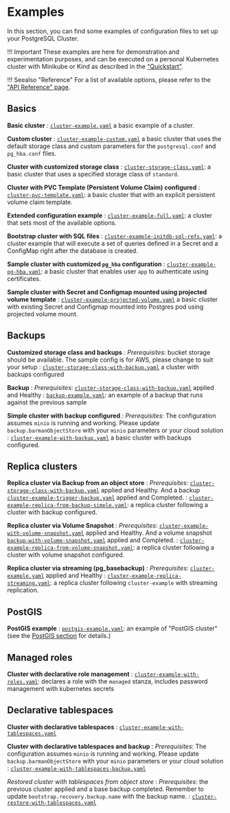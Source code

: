 # Examples

In this section, you can find some examples of configuration files to set up
your PostgreSQL Cluster.

!!! Important
    These examples are here for demonstration and experimentation
    purposes, and can be executed on a personal Kubernetes cluster with Minikube
    or Kind as described in the ["Quickstart"](quickstart.md).

!!! Seealso "Reference"
    For a list of available options, please refer to the ["API Reference" page](cloudnative-pg.v1.md).

## Basics

**Basic cluster**
:  [`cluster-example.yaml`](samples/cluster-example.yaml)
   a basic example of  a cluster.

**Custom cluster**
:  [`cluster-example-custom.yaml`](samples/cluster-example-custom.yaml)
   a basic cluster that uses the default storage class and custom parameters for
   the `postgresql.conf` and `pg_hba.conf` files.

**Cluster with customized storage class**
: [`cluster-storage-class.yaml`](samples/cluster-storage-class.yaml):
   a basic cluster that uses a specified storage class of `standard`.

**Cluster with PVC Template (Persistent Volume Claim) configured**
: [`cluster-pvc-template.yaml`](samples/cluster-pvc-template.yaml):
   a basic cluster that with an explicit persistent volume claim template.

**Extended configuration example**
: [`cluster-example-full.yaml`](samples/cluster-example-full.yaml):
   a cluster that sets most of the available options.

**Bootstrap cluster with SQL files**
: [`cluster-example-initdb-sql-refs.yaml`](samples/cluster-example-initdb-sql-refs.yaml):
   a cluster example that will execute a set of queries defined in a Secret and a ConfigMap right after the database is created.

**Sample cluster with customized `pg_hba` configuration**
: [`cluster-example-pg-hba.yaml`](samples/cluster-example-pg-hba.yaml):
  a basic cluster that enables user `app` to authenticate using certificates.

**Sample cluster with Secret and Configmap mounted using projected volume template**
: [`cluster-example-projected-volume.yaml`](samples/cluster-example-projected-volume.yaml)
  a basic cluster with existing Secret and Configmap mounted into Postgres pod using projected volume mount.

## Backups

**Customized storage class and backups**
:   *Prerequisites*: bucket storage should be available. The sample config is for AWS,
    please change to suit your setup
: [`cluster-storage-class-with-backup.yaml`](samples/cluster-storage-class-with-backup.yaml) a cluster
   with backups configured

**Backup**
:   *Prerequisites*: [`cluster-storage-class-with-backup.yaml`](samples/cluster-storage-class-with-backup.yaml)
    applied and Healthy
: [`backup-example.yaml`](samples/backup-example.yaml):
  an example of a backup that runs against the previous sample

**Simple cluster with backup configured**
:   *Prerequisites*: The configuration assumes `minio` is running and working.
    Please update `backup.barmanObjectStore` with your `minio` parameters or your cloud solution
:  [`cluster-example-with-backup.yaml`](samples/cluster-example-with-backup.yaml)
   a basic cluster with backups configured.

## Replica clusters

**Replica cluster via Backup from an object store**
:   *Prerequisites*:
    [`cluster-storage-class-with-backup.yaml`](samples/cluster-storage-class-with-backup.yaml) applied and Healthy.
    And a backup
    [`cluster-example-trigger-backup.yaml`](samples/cluster-example-trigger-backup.yaml)
    applied and Completed.
: [`cluster-example-replica-from-backup-simple.yaml`](samples/cluster-example-replica-from-backup-simple.yaml):
   a replica cluster following a cluster with backup configured.

**Replica cluster via Volume Snapshot**
:   *Prerequisites*:
    [`cluster-example-with-volume-snapshot.yaml`](samples/cluster-example-with-volume-snapshot.yaml) applied and Healthy.
    And a volume snapshot
    [`backup-with-volume-snapshot.yaml`](samples/backup-with-volume-snapshot.yaml)
    applied and Completed.
: [`cluster-example-replica-from-volume-snapshot.yaml`](samples/cluster-example-replica-from-volume-snapshot.yaml):
   a replica cluster following a cluster with volume snapshot configured.

**Replica cluster via streaming (pg_basebackup)**
:   *Prerequisites*: [`cluster-example.yaml`](samples/cluster-example.yaml)
    applied and Healthy
:   [`cluster-example-replica-streaming.yaml`](samples/cluster-example-replica-streaming.yaml): a replica cluster following `cluster-example` with streaming replication.

## PostGIS

**PostGIS example**
: [`postgis-example.yaml`](samples/postgis-example.yaml):
   an example of "PostGIS cluster" (see the [PostGIS section](postgis.md) for details.)

## Managed roles

**Cluster with declarative role management**
: [`cluster-example-with-roles.yaml`](samples/cluster-example-with-roles.yaml):
  declares a role with the `managed` stanza, includes password management with
  kubernetes secrets

## Declarative tablespaces

**Cluster with declarative tablespaces**
: [`cluster-example-with-tablespaces.yaml`](samples/cluster-example-with-tablespaces.yaml)

**Cluster with declarative tablespaces and backup**
: *Prerequisites*: The configuration assumes `minio` is running and working.
    Please update `backup.barmanObjectStore` with your `minio` parameters or your cloud solution
: [`cluster-example-with-tablespaces-backup.yaml`](samples/cluster-example-with-tablespaces-backup.yaml)

*Restored cluster with tablespaces from object store*
: *Prerequisites*: the previous cluster applied and a base backup completed.
    Remember to update `bootstrap.recovery.backup.name` with the backup name.
: [`cluster-restore-with-tablespaces.yaml`](samples/cluster-restore-with-tablespaces.yaml)
